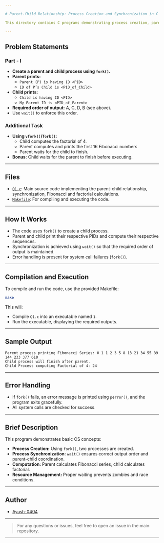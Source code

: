 ```yaml
---

# Parent-Child Relationship: Process Creation and Synchronization in C

This directory contains C programs demonstrating process creation, parent-child relationships, and process synchronization using `fork()`, `wait()`, and inter-process communication concepts. The tasks require the parent and child to calculate Fibonacci numbers and factorials, respectively, and to coordinate their outputs as specified.

---
```


## Problem Statements

### Part - I

- **Create a parent and child process using `fork()`.**
- **Parent prints:**
  - `Parent (P) is having ID <PID>`
  - `ID of P’s Child is <PID_of_Child>`
- **Child prints:**
  - `Child is having ID <PID>`
  - `My Parent ID is <PID_of_Parent>`
- **Required order of output:** A, C, D, B (see above).
- Use `wait()` to enforce this order.

### Additional Task

- **Using `vfork()`/`fork()`:**
  - Child computes the factorial of 4.
  - Parent computes and prints the first 16 Fibonacci numbers.
  - Parent waits for the child to finish.
- **Bonus:** Child waits for the parent to finish before executing.

---

## Files

- [`Q1.c`](Q1.c): Main source code implementing the parent-child relationship, synchronization, Fibonacci and factorial calculations.
- [`Makefile`](Makefile): For compiling and executing the code.

---

## How It Works

- The code uses `fork()` to create a child process.
- Parent and child print their respective PIDs and compute their respective sequences.
- Synchronization is achieved using `wait()` so that the required order of output is maintained.
- Error handling is present for system call failures (`fork()`).

---

## Compilation and Execution

To compile and run the code, use the provided Makefile:

```sh
make
```

This will:
- Compile `Q1.c` into an executable named `1`.
- Run the executable, displaying the required outputs.

---

## Sample Output

```
Parent process printing Fibonacci Series: 0 1 1 2 3 5 8 13 21 34 55 89 144 233 377 610
Child process will finish after parent.
Child Process computing Factorial of 4: 24
```

---

## Error Handling

- If `fork()` fails, an error message is printed using `perror()`, and the program exits gracefully.
- All system calls are checked for success.

---

## Brief Description

This program demonstrates basic OS concepts:
- **Process Creation:** Using `fork()`, two processes are created.
- **Process Synchronization:** `wait()` ensures correct output order and parent-child coordination.
- **Computation:** Parent calculates Fibonacci series, child calculates factorial.
- **Resource Management:** Proper waiting prevents zombies and race conditions.

---

## Author

- [Ayush-0404](https://github.com/Ayush-0404)

---

> For any questions or issues, feel free to open an issue in the main repository.

---
